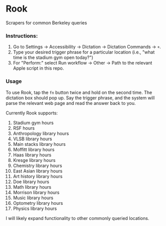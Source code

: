 # Rook
Scrapers for common Berkeley queries

### Instructions:  
1. Go to Settings -> Accessibility -> Dictation -> Dictation Commands -> `+`.  
2. Type your desired trigger phrase for a particular location (i.e., "what time is the stadium gym open today?")
3. For "Perform:" select Run workflow -> Other -> Path to the relevant Apple script in this repo.

### Usage
To use Rook, tap the `fn` button twice and hold on the second time. The dictation box should pop up. Say the trigger phrase, and the system will parse the relevant web page and read the answer back to you.

Currently Rook supports:

1. Stadium gym hours
2. RSF hours
3. Anthropology library hours
4. VLSB library hours
5. Main stacks library hours
6. Moffitt library hours
7. Haas library hours
8. Kresge library hours
9. Chemistry library hours
10. East Asian library hours
11. Art history library hours
12. Doe library hours
13. Math library hours
14. Morrison library hours
15. Music library hours
16. Optometry library hours
17. Physics library hours

I will likely expand functionality to other commonly queried locations.